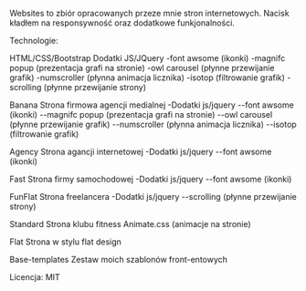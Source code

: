 Websites to zbiór opracowanych przeze mnie stron internetowych.
Nacisk kładłem na responsywność oraz dodatkowe funkjonalności.

Technologie:

HTML/CSS/Bootstrap
Dodatki JS/JQuery
-font awsome (ikonki)
-magnifc popup (prezentacja grafi na stronie)
-owl carousel (płynne przewijanie grafik)
-numscroller (płynna animacja licznika)
-isotop (filtrowanie grafik)
-scrolling (płynne przewijanie strony)


Banana
Strona firmowa agencji medialnej
-Dodatki js/jquery
--font awsome (ikonki)
--magnifc popup (prezentacja grafi na stronie)
--owl carousel (płynne przewijanie grafik)
--numscroller (płynna animacja licznika)
--isotop (filtrowanie grafik)


Agency
Strona agancji internetowej
-Dodatki js/jquery
--font awsome (ikonki)


Fast
Strona firmy samochodowej
-Dodatki js/jquery
--font awsome (ikonki)


FunFlat
Strona freelancera
-Dodatki js/jquery
--scrolling (płynne przewijanie strony)


Standard
Strona klubu fitness
Animate.css (animacje na stronie)


Flat
Strona w stylu flat design


Base-templates
Zestaw moich szablonów front-entowych


Licencja: MIT
